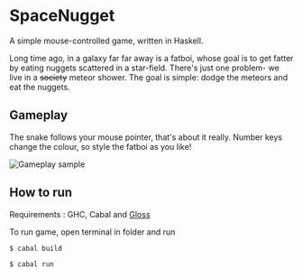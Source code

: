 # SpaceNugget
A simple mouse-controlled game, written in Haskell. 

Long time ago, in a galaxy far far away is a fatboi, whose goal is to get fatter by eating nuggets scattered in a star-field. There's just one problem- we live in a ~~society~~ meteor shower. The goal is simple: dodge the meteors and eat the nuggets.

## Gameplay

The snake follows your mouse pointer, that's about it really. Number keys change the colour, so style the fatboi as you like!

![Gameplay sample](http://pas201.user.srcf.net/wp-content/uploads/2020/09/Screen-Recording-2020-09-14-at-5.gif)

## How to run 

Requirements : GHC, Cabal and [Gloss](https://hackage.haskell.org/package/gloss) 

To run game, open terminal in folder and run 

`$ cabal build`

`$ cabal run`
